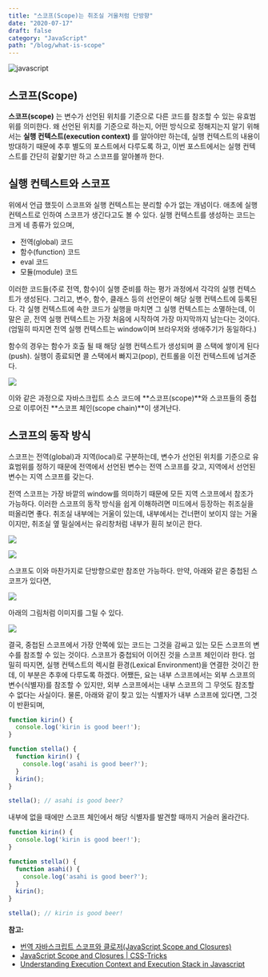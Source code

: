 ```yaml
---
title: "스코프(Scope)는 취조실 거울처럼 단방향"
date: "2020-07-17"
draft: false
category: "JavaScript"
path: "/blog/what-is-scope"
---
```


![javascript](https://blog.martinwork.co.kr/images/javascript/javascript.png)

## 스코프(Scope)
**스코프(scope)** 는 변수가 선언된 위치를 기준으로 다른 코드를 참조할 수 있는 유효범위를 의미한다. 왜 선언된 위치를 기준으로 하는지, 어떤 방식으로 정해지는지 알기 위해서는 **실행 컨텍스트(execution context)** 를 알아야만 하는데, 실행 컨텍스트의 내용이 방대하기 때문에 추후 별도의 포스트에서 다루도록 하고, 이번 포스트에서는 실행 컨텍스트를 간단히 겉핥기만 하고 스코프를 알아볼까 한다.

## 실행 컨텍스트와 스코프
위에서 언급 했듯이 스코프와 실행 컨텍스트는 분리할 수가 없는 개념이다. 애초에 실행 컨텍스트로 인하여 스코프가 생긴다고도 볼 수 있다.
실행 컨텍스트를 생성하는 코드는 크게 네 종류가 있으며,
- 전역(global) 코드
- 함수(function) 코드
- eval 코드
- 모듈(module) 코드

이러한 코드들(주로 전역, 함수)이 실행 준비를 하는 평가 과정에서 각각의 실행 컨텍스트가 생성된다. 그리고, 변수, 함수, 클래스 등의 선언문이 해당 실행 컨텍스트에 등록된다. 각 실행 컨텍스트에 속한 코드가 실행을 마치면 그 실행 컨텍스트는 소멸하는데, 이 말은 곧, 전역 실행 컨텍스트는 가장 처음에 시작하여 가장 마지막까지 남는다는 것이다.(엄밀히 따지면 전역 실행 컨텍스트는 window이며 브라우저와 생애주기가 동일하다.)

함수의 경우는 함수가 호출 될 때 해당 실행 컨텍스트가 생성되며 콜 스택에 쌓이게 된다(push). 실행이 종료되면 콜 스택에서 빠지고(pop), 컨트롤을 이전 컨텍스트에 넘겨준다.

![](https://cdn-images-1.medium.com/max/2400/1*ACtBy8CIepVTOSYcVwZ34Q.png)

이와 같은 과정으로 자바스크립트 소스 코드에 **스코프(scope)**와 스코프들의 중첩으로 이루어진 **스코프 체인(scope chain)**이 생겨난다. 

## 스코프의 동작 방식
스코프는 전역(global)과 지역(local)로 구분하는데, 변수가 선언된 위치를 기준으로 유효범위를 정하기 때문에 전역에서 선언된 변수는 전역 스코프를 갖고, 지역에서 선언된 변수는 지역 스코프를 갖는다. 

전역 스코프는 가장 바깥의 window를 의미하기 때문에 모든 지역 스코프에서 참조가 가능하다. 이러한 스코프의 동작 방식을 쉽게 이해하려면 미드에서 등장하는 취조실을 떠올리면 좋다. 취조실 내부에는 거울이 있는데, 내부에서는 건너편이 보이지 않는 거울이지만, 취조실 옆 밀실에서는 유리창처럼 내부가 훤히 보이곤 한다.

![](https://i.ytimg.com/vi/P7Qadimv1M8/maxresdefault.jpg)

![](https://cdn-images-1.medium.com/max/2400/1*94wTu61tmltShnyb5U0kgw.png)

스코프도 이와 마찬가지로 단방향으로만 참조만 가능하다. 만약, 아래와 같은 중첩된 스코프가 있다면,

![](https://poiemaweb.com/assets/fs-images/12-2.png)

아래의 그림처럼 이미지를 그릴 수 있다.

![](https://cdn-images-1.medium.com/max/1600/1*okKkgfvr31oBiI_Gs90CPg.png)

결국, 중첩된 스코프에서 가장 안쪽에 있는 코드는 그것을 감싸고 있는 모든 스코프의 변수를 참조할 수 있는 것이다.
스코프가 중첩되어 이어진 것을 스코프 체인이라 한다. 엄밀히 따지면, 실행 컨텍스트의 렉시컬 환경(Lexical Environment)을 연결한 것이긴 한데, 이 부분은 추후에 다루도록 하겠다. 어쨌든, 요는 내부 스코프에서는 외부 스코프의 변수(식별자)를 참조할 수 있지만, 외부 스코프에서는 내부 스코프의 그 무엇도 참조할 수 없다는 사실이다. 물론, 아래와 같이 찾고 있는 식별자가 내부 스코프에 있다면, 그것이 반환되며,

```js
function kirin() {
  console.log('kirin is good beer!');
}

function stella() {
  function kirin() {
    console.log('asahi is good beer?');
  }
  kirin();
}

stella(); // asahi is good beer?
```

내부에 없을 때에만 스코프 체인에서 해당 식별자를 발견할 때까지 거슬러 올라간다.

```js
function kirin() {
  console.log('kirin is good beer!');
}

function stella() {
  function asahi() {
    console.log('asahi is good beer?');
  }
  kirin();
}

stella(); // kirin is good beer!
```

**참고:**
- [번역 자바스크립트 스코프와 클로저(JavaScript Scope and Closures)](https://medium.com/@khwsc1/%EB%B2%88%EC%97%AD-%EC%9E%90%EB%B0%94%EC%8A%A4%ED%81%AC%EB%A6%BD%ED%8A%B8-%EC%8A%A4%EC%BD%94%ED%94%84%EC%99%80-%ED%81%B4%EB%A1%9C%EC%A0%80-javascript-scope-and-closures-8d402c976d19)
- [JavaScript Scope and Closures | CSS-Tricks](https://css-tricks.com/javascript-scope-closures/)
- [Understanding Execution Context and Execution Stack in Javascript](https://blog.bitsrc.io/understanding-execution-context-and-execution-stack-in-javascript-1c9ea8642dd0)